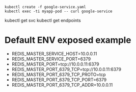 ```
kubectl create -f google-service.yaml
kubectl exec -ti myapp-pod -- curl google-service
```

kubectl get svc
kubectl get endpoints


# Default ENV exposed example

- REDIS_MASTER_SERVICE_HOST=10.0.0.11
- REDIS_MASTER_SERVICE_PORT=6379
- REDIS_MASTER_PORT=tcp://10.0.0.11:6379
- REDIS_MASTER_PORT_6379_TCP=tcp://10.0.0.11:6379
- REDIS_MASTER_PORT_6379_TCP_PROTO=tcp
- REDIS_MASTER_PORT_6379_TCP_PORT=6379
- REDIS_MASTER_PORT_6379_TCP_ADDR=10.0.0.11
